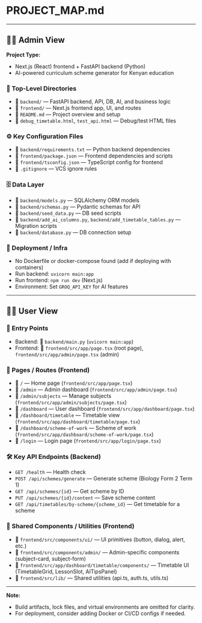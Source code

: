 # PROJECT_MAP.md

---

## 👷‍♂️ Admin View

**Project Type:**  
- Next.js (React) frontend + FastAPI backend (Python)  
- AI-powered curriculum scheme generator for Kenyan education

### 📁 Top-Level Directories
- 📁 `backend/` — FastAPI backend, API, DB, AI, and business logic
- 📁 `frontend/` — Next.js frontend app, UI, and routes
- 📄 `README.md` — Project overview and setup
- 📄 `debug_timetable.html`, `test_api.html` — Debug/test HTML files

### ⚙️ Key Configuration Files
- 📄 `backend/requirements.txt` — Python backend dependencies
- 📄 `frontend/package.json` — Frontend dependencies and scripts
- 📄 `frontend/tsconfig.json` — TypeScript config for frontend
- 📄 `.gitignore` — VCS ignore rules

### 🗄️ Data Layer
- 📄 `backend/models.py` — SQLAlchemy ORM models
- 📄 `backend/schemas.py` — Pydantic schemas for API
- 📄 `backend/seed_data.py` — DB seed scripts
- 📄 `backend/add_ai_columns.py`, `backend/add_timetable_tables.py` — Migration scripts
- 📄 `backend/database.py` — DB connection setup

### 🚀 Deployment / Infra
- No Dockerfile or docker-compose found (add if deploying with containers)
- Run backend: `uvicorn main:app`
- Run frontend: `npm run dev` (Next.js)
- Environment: Set `GROQ_API_KEY` for AI features

---

## 🧑‍💻 User View

### 🚪 Entry Points
- Backend: 📄 `backend/main.py` (`uvicorn main:app`)
- Frontend: 📄 `frontend/src/app/page.tsx` (root page), `frontend/src/app/admin/page.tsx` (admin)

### 🔗 Pages / Routes (Frontend)
- 🔗 `/` — Home page (`frontend/src/app/page.tsx`)
- 🔗 `/admin` — Admin dashboard (`frontend/src/app/admin/page.tsx`)
- 🔗 `/admin/subjects` — Manage subjects (`frontend/src/app/admin/subjects/page.tsx`)
- 🔗 `/dashboard` — User dashboard (`frontend/src/app/dashboard/page.tsx`)
- 🔗 `/dashboard/timetable` — Timetable view (`frontend/src/app/dashboard/timetable/page.tsx`)
- 🔗 `/dashboard/scheme-of-work` — Scheme of work (`frontend/src/app/dashboard/scheme-of-work/page.tsx`)
- 🔗 `/login` — Login page (`frontend/src/app/login/page.tsx`)

### 🛠️ Key API Endpoints (Backend)
- `GET /health` — Health check
- `POST /api/schemes/generate` — Generate scheme (Biology Form 2 Term 1)
- `GET /api/schemes/{id}` — Get scheme by ID
- `PUT /api/schemes/{id}/content` — Save scheme content
- `GET /api/timetables/by-scheme/{scheme_id}` — Get timetable for a scheme

### 🧩 Shared Components / Utilities (Frontend)
- 📁 `frontend/src/components/ui/` — UI primitives (button, dialog, alert, etc.)
- 📁 `frontend/src/components/admin/` — Admin-specific components (subject-card, subject-form)
- 📁 `frontend/src/app/dashboard/timetable/components/` — Timetable UI (TimetableGrid, LessonSlot, AITipsPanel)
- 📁 `frontend/src/lib/` — Shared utilities (api.ts, auth.ts, utils.ts)

---

**Note:**  
- Build artifacts, lock files, and virtual environments are omitted for clarity.
- For deployment, consider adding Docker or CI/CD configs if needed. 